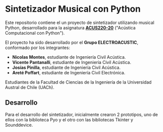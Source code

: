 # Sintetizador Musical con Python

Este repositorio contiene el un proyecto de sintetizador utilizando musical Python, desarrollado para la asignatura [**ACUS220-20**](https://github.com/vpobleteacustica/ACUS220-Acustica-Computacional-con-Python) ("Acústica Computacional con Python").

El proyecto ha sido desarrollado por el **Grupo ELECTROACUSTIC**, conformado por los integrantes:

* **Nicolas Montes**, estudiante de Ingeniería Civil Acústica.
* **Vicente Pantanalli**, estudiante de Ingeniería Civil Acústica.
* **Josías Pinilla**, estudiante de Ingeniería Civil Acústica.
* **Areté Poffart**, estudiante de Ingeniería Civil Electrónica.

Estudiantes de la Facultad de Ciencias de la Ingeniería de la Universidad Austral de Chile (UACh).

## Desarrollo

Para el desarrollo del sintetizador, inicialmente crearon 2 prototipos, uno de ellos con la biblioteca Pyo y el otro con las bibliotecas Tkinter y Sounddevice.
